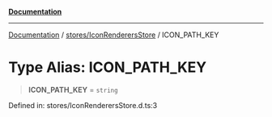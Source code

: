 [**Documentation**](../../../index.md)

***

[Documentation](../../../index.md) / [stores/IconRenderersStore](../index.md) / ICON\_PATH\_KEY

# Type Alias: ICON\_PATH\_KEY

> **ICON\_PATH\_KEY** = `string`

Defined in: stores/IconRenderersStore.d.ts:3
